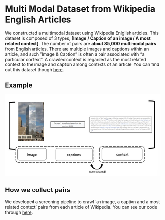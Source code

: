# Multi Modal Dataset from Wikipedia English Articles 
We constructed a multimodal dataset using Wikipedia Enlglish articles. This dataset is composed of 3 types, **[Image / Caption of an image / A most related context]**. The number of pairs are **about 85,000 multimodal pairs** from English articles. There are multiple images and captions within an article, and such ”Image & Caption” is often a pair associated with “a particular context”. A crawled context is regarded as the most related context to the image and caption among contexts of an article. You can find out this dataset though [here](https://github.com/seobeomjin/multimodal-dataset-from-wikipedia/dataset).
## Example 
![Example](images/fig1.jpg)
## How we collect pairs
We developed a screening pipeline to crawl ‘an image, a caption and a most related context’ pairs from each article of Wikipedia. You can see our code through [here](https://github.com/seobeomjin/multimodal-dataset-from-wikipedia/crawler).

<!-- # dataset info 
- total number 
- types 
- how to crawl 
- dataset folder 
    - each  file description 
- scripts 
    - each function description  -->
